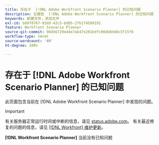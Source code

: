```yaml
---
title: 存在于  [!DNL Adobe Workfront Scenario Planner] 的已知问题
description: 已报告  [!DNL Adobe Workfront Scenario Planner] 的已知问题
keywords: 新建文件，添加文件
exl-id: b8978767-93dd-42c5-bd85-27b1f4509191
feature: Workfront Scenario Planner
source-git-commit: 98d56729e44e7ab47e201bdfc00db8d40c5f15f6
workflow-type: tm+mt
source-wordcount: '49'
ht-degree: 100%

---
```


# 存在于 [!DNL Adobe Workfront Scenario Planner] 的已知问题

此页面包含当前在 [!DNL Adobe Workfront Scenario Planner] 中发现的问题。

>[!IMPORTANT]
>
>有关服务器正常运行时间或中断的信息，请见 [status.adobe.com](https://status.adobe.com)。 有关最近修复的问题的信息，请见 [[!DNL Workfront]  维护更新](../maintenance/current-updates.md)。

**[!DNL Workfront Scenario Planner]** 当前没有已知问题
<!--


-->
